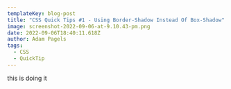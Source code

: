 ```yaml
---
templateKey: blog-post
title: "CSS Quick Tips #1 - Using Border-Shadow Instead Of Box-Shadow"
image: screenshot-2022-09-06-at-9.10.43-pm.png
date: 2022-09-06T18:40:11.618Z
author: Adam Pagels
tags:
  - CSS
  - QuickTip
---
```

t﻿his is doing it